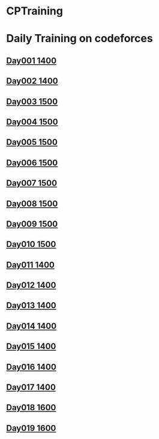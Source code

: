 # CPTraining
# Daily Training on codeforces
## [Day001 1400](./Day001-0501-1400/README.md)
## [Day002 1400](./Day002-0502-1400/README.md)
## [Day003 1500](./Day003-0503-1500/README.md)
## [Day004 1500](./Day004-0504-1500/README.md)
## [Day005 1500](./Day005-0505-1500/README.md)
## [Day006 1500](./Day006-0506-1500/README.md)
## [Day007 1500](./Day007-0507-1500/README.md)
## [Day008 1500](./Day008-0508-1500/README.md)
## [Day009 1500](./Day009-0509-1500/README.md)
## [Day010 1500](./Day010-0510-1500/README.md)
## [Day011 1400](./Day011-0511-1400/README.md)
## [Day012 1400](./Day012-0512-1400/README.md)
## [Day013 1400](./Day013-0513-1400/README.md)
## [Day014 1400](./Day014-0514-1400/README.md)
## [Day015 1400](./Day015-0515-1400/README.md)
## [Day016 1400](./Day016-0516-1400/README.md)
## [Day017 1400](./Day017-0517-1400/README.md)
## [Day018 1600](./Day018-0518-1600/README.md)
## [Day019 1600](./Day019-0519-1600/README.md)